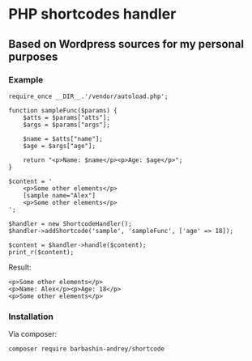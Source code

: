 # PHP shortcodes handler
## Based on Wordpress sources for my personal purposes
### Example
    
    require_once __DIR__.'/vendor/autoload.php';
    
    function sampleFunc($params) {
        $atts = $params["atts"];
        $args = $params["args"];

        $name = $atts["name"];
        $age = $args["age"];
        
        return "<p>Name: $name</p><p>Age: $age</p>";
    }

    $content = '
        <p>Some other elements</p>
        [sample name="Alex"]
        <p>Some other elements</p>
    ';

    $handler = new ShortcodeHandler();
    $handler->addShortcode('sample', 'sampleFunc', ['age' => 18]);

    $content = $handler->handle($content);
    print_r($content);

Result:

    <p>Some other elements</p>
    <p>Name: Alex</p><p>Age: 18</p>
    <p>Some other elements</p>

### Installation
Via composer:

    composer require barbashin-andrey/shortcode
